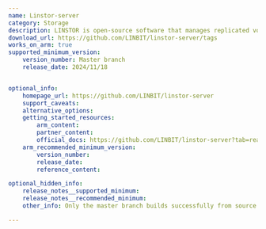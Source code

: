 ```yaml
---
name: Linstor-server
category: Storage
description: LINSTOR is open-source software that manages replicated volumes across a group of machines, and it natively integrates with Kubernetes and other platforms, making the build, run, and controlling block storage simple.
download_url: https://github.com/LINBIT/linstor-server/tags
works_on_arm: true
supported_minimum_version:
    version_number: Master branch
    release_date: 2024/11/18


optional_info:
    homepage_url: https://github.com/LINBIT/linstor-server
    support_caveats:
    alternative_options:
    getting_started_resources:
        arm_content:
        partner_content:
        official_docs: https://github.com/LINBIT/linstor-server?tab=readme-ov-file#building
    arm_recommended_minimum_version:
        version_number:
        release_date:
        reference_content:

optional_hidden_info:
    release_notes__supported_minimum:
    release_notes__recommended_minimum:
    other_info: Only the master branch builds successfully from source on both Linux ARM64 and AMD64 with JDK17. Other released tags fail to build from source on both platforms. There are no Linux/ARM64 specific release notes.

---
```

